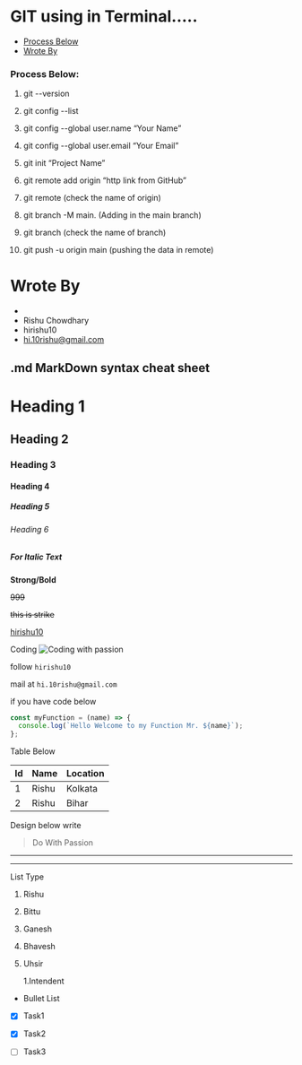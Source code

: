 # GIT  using in Terminal…..

- [Process Below](#process-below) 
- [Wrote By](#wrote-by)




### Process Below:

1. git --version

2. git config --list

3. git config --global user.name “Your Name”

4. git config --global user.email “Your Email”

5. git init “Project Name”

6. git remote add origin “http link from GitHub”

7. git remote         (check the name of origin)

8. git branch -M main.       (Adding in the main branch)

9. git branch         (check the name of branch) 

10. git push -u origin main      (pushing the data in remote)



# Wrote By 

- 
- Rishu Chowdhary
- hirishu10
- hi.10rishu@gmail.com


## .md MarkDown syntax cheat sheet

# Heading 1
## Heading 2
### Heading 3
#### Heading 4
##### Heading 5
###### Heading 6


##### _For Italic Text_

**Strong/Bold**

~~999~~

~~this is strike~~ 


[hirishu10](https://github.com/hirishu10)


Coding
![Coding with passion](https://icon2.cleanpng.com/20180320/icq/kisspng-web-development-php-software-developer-programmer-computer-user-icon-svg-5ab0fde8b1e707.4897380415215487767287.jpg)

follow `hirishu10`

mail at ``hi.10rishu@gmail.com``


if you have code below
```javascript
const myFunction = (name) => {
  console.log(`Hello Welcome to my Function Mr. ${name}`);
};
```

Table Below

| Id | Name | Location |
|--- |--- |--- |
| 1 | Rishu | Kolkata |
| 2 | Rishu | Bihar |


Design below write 
> Do With Passion


---


***


List Type 

1. Rishu
2. Bittu
3. Ganesh
4. Bhavesh
5. Uhsir

   1.Intendent

- Bullet List


* [X] Task1
* [X] Task2
* [ ] Task3


















